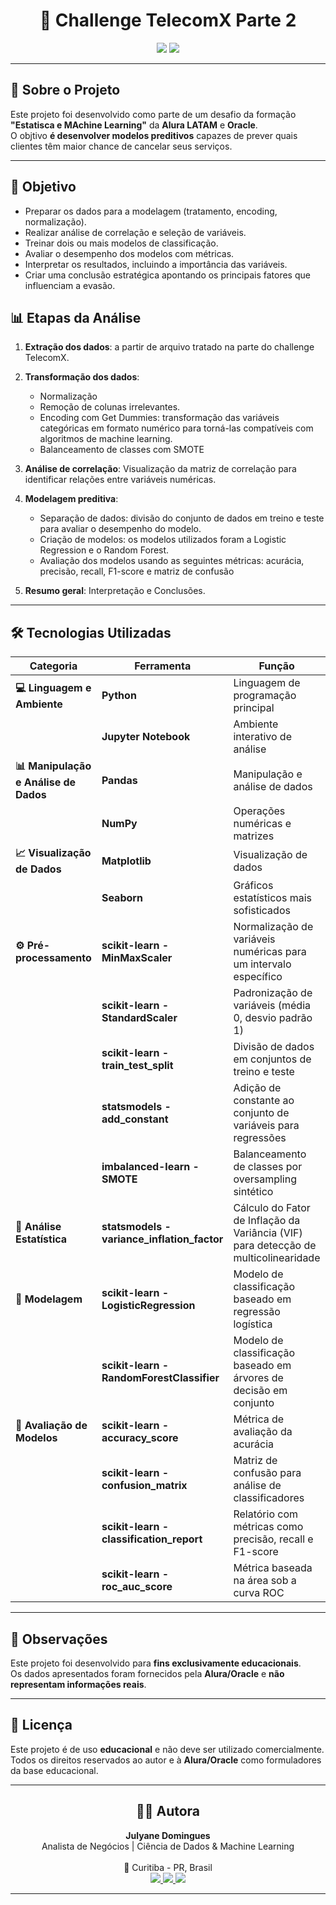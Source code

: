 <h1 align="center">📡 Challenge TelecomX Parte 2</h1>

<p align="center">
  <img loading="lazy" src="https://img.shields.io/badge/Python-3.10+-blue?style=for-the-badge&logo=python"/>
  <img loading="lazy" src="https://img.shields.io/badge/License-Educational-lightgrey?style=for-the-badge"/>
</p>

---

## 📖 Sobre o Projeto

Este projeto foi desenvolvido como parte de um desafio da formação **"Estatisca e MAchine Learning"** da **Alura LATAM** e **Oracle**.  
O objtivo **é desenvolver modelos preditivos** capazes de prever quais clientes têm maior chance de cancelar seus serviços. 

---

## 🎯 Objetivo

- Preparar os dados para a modelagem (tratamento, encoding, normalização).
- Realizar análise de correlação e seleção de variáveis.
- Treinar dois ou mais modelos de classificação.
- Avaliar o desempenho dos modelos com métricas.
- Interpretar os resultados, incluindo a importância das variáveis.
- Criar uma conclusão estratégica apontando os principais fatores que influenciam a evasão.

## 📊 Etapas da Análise

1. **Extração dos dados**: a partir de arquivo tratado na parte do challenge TelecomX.
2. **Transformação dos dados**:
   - Normalização
   - Remoção de colunas irrelevantes.
   - Encoding com Get Dummies: transformação das variáveis categóricas em formato numérico para torná-las compatíveis com algoritmos de machine learning.
   - Balanceamento de classes com SMOTE
3. **Análise de correlação**: Visualização da matriz de correlação para identificar relações entre variáveis numéricas.
4. **Modelagem preditiva**:
   - Separação de dados: divisão do conjunto de dados em treino e teste para avaliar o desempenho do modelo. 
   - Criação de modelos: os modelos utilizados foram a Logistic Regression e o Random Forest.
   - Avaliação dos modelos usando as seguintes métricas: acurácia, precisão, recall, F1-score e matriz de confusão

5. **Resumo geral**: Interpretação e Conclusões.


---

## 🛠️ Tecnologias Utilizadas 

| Categoria | Ferramenta | Função |
|-----------|------------|--------|
| **💻 Linguagem e Ambiente** | **Python** | Linguagem de programação principal |
|  | **Jupyter Notebook** | Ambiente interativo de análise |
| **📊 Manipulação e Análise de Dados** | **Pandas** | Manipulação e análise de dados |
|  | **NumPy** | Operações numéricas e matrizes |
| **📈 Visualização de Dados** | **Matplotlib** | Visualização de dados |
|  | **Seaborn** | Gráficos estatísticos mais sofisticados |
| **⚙️ Pré-processamento** | **scikit-learn - MinMaxScaler** | Normalização de variáveis numéricas para um intervalo específico |
|  | **scikit-learn - StandardScaler** | Padronização de variáveis (média 0, desvio padrão 1) |
|  | **scikit-learn - train_test_split** | Divisão de dados em conjuntos de treino e teste |
|  | **statsmodels - add_constant** | Adição de constante ao conjunto de variáveis para regressões |
|  | **imbalanced-learn - SMOTE** | Balanceamento de classes por oversampling sintético |
| **📐 Análise Estatística** | **statsmodels - variance_inflation_factor** | Cálculo do Fator de Inflação da Variância (VIF) para detecção de multicolinearidade |
| **🤖 Modelagem** | **scikit-learn - LogisticRegression** | Modelo de classificação baseado em regressão logística |
|  | **scikit-learn - RandomForestClassifier** | Modelo de classificação baseado em árvores de decisão em conjunto |
| **🧮 Avaliação de Modelos** | **scikit-learn - accuracy_score** | Métrica de avaliação da acurácia |
|  | **scikit-learn - confusion_matrix** | Matriz de confusão para análise de classificadores |
|  | **scikit-learn - classification_report** | Relatório com métricas como precisão, recall e F1-score |
|  | **scikit-learn - roc_auc_score** | Métrica baseada na área sob a curva ROC |

---

## 📌 Observações

Este projeto foi desenvolvido para **fins exclusivamente educacionais**.  
Os dados apresentados foram fornecidos pela **Alura/Oracle** e **não representam informações reais**.

---

## 📄 Licença

Este projeto é de uso **educacional** e não deve ser utilizado comercialmente.  
Todos os direitos reservados ao autor e à **Alura/Oracle** como formuladores da base educacional.

---

<h2 align="center">👩‍💻 Autora</h2>

<p align="center">
  <b>Julyane Domingues</b> <br>
  Analista de Negócios | Ciência de Dados & Machine Learning <br><br>
  📍 Curitiba - PR, Brasil <br>
  <a href="https://www.linkedin.com/in/seu-linkedin">
    <img src="https://img.shields.io/badge/LinkedIn-blue?logo=linkedin&logoColor=white" />
  </a>
  <a href="mailto:seuemail@exemplo.com">
    <img src="https://img.shields.io/badge/Email-D14836?logo=gmail&logoColor=white" />
  </a>
  <a href="https://github.com/seu-github">
    <img src="https://img.shields.io/badge/GitHub-000?logo=github&logoColor=white" />
  </a>
</p>

---
